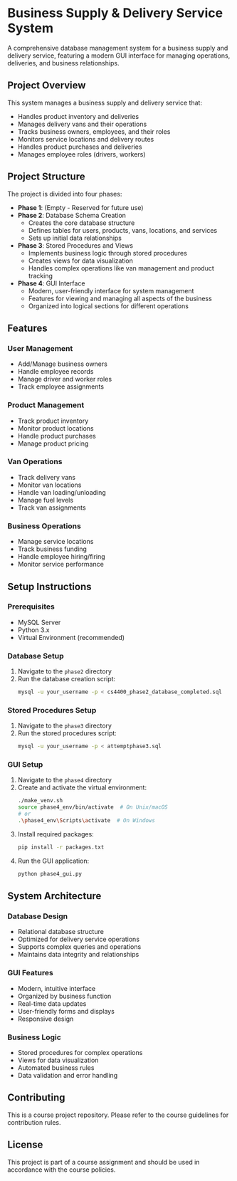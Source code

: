 # Business Supply & Delivery Service System

A comprehensive database management system for a business supply and delivery service, featuring a modern GUI interface for managing operations, deliveries, and business relationships.

## Project Overview

This system manages a business supply and delivery service that:
- Handles product inventory and deliveries
- Manages delivery vans and their operations
- Tracks business owners, employees, and their roles
- Monitors service locations and delivery routes
- Handles product purchases and deliveries
- Manages employee roles (drivers, workers)

## Project Structure

The project is divided into four phases:

- **Phase 1**: (Empty - Reserved for future use)
- **Phase 2**: Database Schema Creation
  - Creates the core database structure
  - Defines tables for users, products, vans, locations, and services
  - Sets up initial data relationships
- **Phase 3**: Stored Procedures and Views
  - Implements business logic through stored procedures
  - Creates views for data visualization
  - Handles complex operations like van management and product tracking
- **Phase 4**: GUI Interface
  - Modern, user-friendly interface for system management
  - Features for viewing and managing all aspects of the business
  - Organized into logical sections for different operations

## Features

### User Management
- Add/Manage business owners
- Handle employee records
- Manage driver and worker roles
- Track employee assignments

### Product Management
- Track product inventory
- Monitor product locations
- Handle product purchases
- Manage product pricing

### Van Operations
- Track delivery vans
- Monitor van locations
- Handle van loading/unloading
- Manage fuel levels
- Track van assignments

### Business Operations
- Manage service locations
- Track business funding
- Handle employee hiring/firing
- Monitor service performance

## Setup Instructions

### Prerequisites
- MySQL Server
- Python 3.x
- Virtual Environment (recommended)

### Database Setup
1. Navigate to the `phase2` directory
2. Run the database creation script:
   ```bash
   mysql -u your_username -p < cs4400_phase2_database_completed.sql
   ```

### Stored Procedures Setup
1. Navigate to the `phase3` directory
2. Run the stored procedures script:
   ```bash
   mysql -u your_username -p < attemptphase3.sql
   ```

### GUI Setup
1. Navigate to the `phase4` directory
2. Create and activate the virtual environment:
   ```bash
   ./make_venv.sh
   source phase4_env/bin/activate  # On Unix/macOS
   # or
   .\phase4_env\Scripts\activate  # On Windows
   ```
3. Install required packages:
   ```bash
   pip install -r packages.txt
   ```
4. Run the GUI application:
   ```bash
   python phase4_gui.py
   ```

## System Architecture

### Database Design
- Relational database structure
- Optimized for delivery service operations
- Supports complex queries and operations
- Maintains data integrity and relationships

### GUI Features
- Modern, intuitive interface
- Organized by business function
- Real-time data updates
- User-friendly forms and displays
- Responsive design

### Business Logic
- Stored procedures for complex operations
- Views for data visualization
- Automated business rules
- Data validation and error handling

## Contributing
This is a course project repository. Please refer to the course guidelines for contribution rules.

## License
This project is part of a course assignment and should be used in accordance with the course policies. 